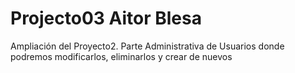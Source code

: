 # Projecto03 Aitor Blesa

Ampliación del Proyecto2.
Parte Administrativa de Usuarios donde podremos modificarlos, eliminarlos y crear de nuevos
